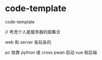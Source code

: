 # code-template

code-template

// 考虑个人是服务器的超集合

web 和 server 各玩各的

pc 依靠 python 或 cross pwan 启动 vue 和后端
